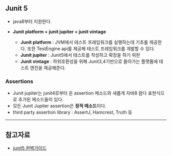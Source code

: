 



## Junit 5

- java8부터 지원한다.

- **Junit platform + junit jupiter + junit vintage**
  - **Junit platform** : JVM에서 테스트 프레임워크를 실행하는데 기초를 제공한다. 또한 TestEngine api를 제공해 테스트 프레임워크를 개발할 수 있다.
  - **Junit jupiter** : Junit5에서 테스트를 작성하고 확장을 하기 위한 
  - **Junit vintage** : 하위호환성을 위해 Junit3,4기반으로 돌아가는 플랫폼에 테스트 엔진을 제공해준다.



### Assertions

- Junit jupiter는 junit4로부터 온 assertion 메소드와 새롭게 자바8 람다 표현식으로 추가된 메소드들이 있다.
- 모든 Junit Jupiter assertion은 **정적 메소드**이다.
- third party assertion library : AssertJ, Hamcrest, Truth 등



---

## 참고자료

- [junit5 완벽가이드](https://donghyeon.dev/junit/2021/04/11/JUnit5-%EC%99%84%EB%B2%BD-%EA%B0%80%EC%9D%B4%EB%93%9C/)

  